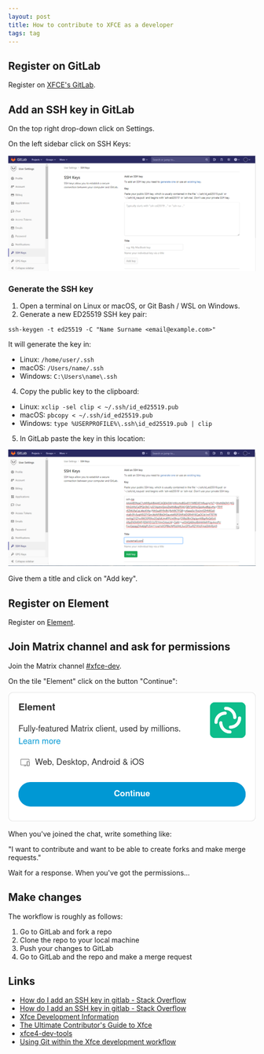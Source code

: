 ```yaml
---
layout: post
title: How to contribute to XFCE as a developer
tags: tag
---
```


## Register on GitLab

Register on [XFCE's GitLab](https://gitlab.xfce.org/).

## Add an SSH key in GitLab
 
On the top right drop-down click on Settings.

On the left sidebar click on SSH Keys:  

![](https://raw.githubusercontent.com/ikem-krueger/ikem-krueger.github.io/master/_posts/2024-02-27-how-to-contribute-to-xfce-as-a-developer/q2QuV.png)

### Generate the SSH key
 
1.	Open a terminal on Linux or macOS, or Git Bash / WSL on Windows.  
2.	Generate a new ED25519 SSH key pair:

```
ssh-keygen -t ed25519 -C "Name Surname <email@example.com>"
```

It will generate the key in:

 - Linux: `/home/user/.ssh`
 - macOS: `/Users/name/.ssh`
 - Windows: `C:\Users\name\.ssh`

4. Copy the public key to the clipboard:

 - Linux: `xclip -sel clip < ~/.ssh/id_ed25519.pub`
 - macOS: `pbcopy < ~/.ssh/id_ed25519.pub`
 - Windows: `type %USERPROFILE%\.ssh\id_ed25519.pub | clip`

5. In GitLab paste the key in this location: 

![](https://raw.githubusercontent.com/ikem-krueger/ikem-krueger.github.io/master/_posts/2024-02-27-how-to-contribute-to-xfce-as-a-developer/MDE0W.png)

Give them a title and click on "Add key".

## Register on Element

Register on [Element](https://app.element.io/#/register).

## Join Matrix channel and ask for permissions

Join the Matrix channel [#xfce-dev](https://matrix.to/#/#xfce-dev:matrix.org).

On the tile "Element" click on the button "Continue":

![](https://raw.githubusercontent.com/ikem-krueger/ikem-krueger.github.io/master/_posts/2024-02-27-how-to-contribute-to-xfce-as-a-developer/Matrix.png)

When you've joined the chat, write something like:

"I want to contribute and want to be able to create forks and make merge requests."

Wait for a response. When you've got the permissions...

## Make changes

The workflow is roughly as follows:

1. Go to GitLab and fork a repo
2. Clone the repo to your local machine
3. Push your changes to GitLab
4. Go to GitLab and the repo and make a merge request

## Links

 - [How do I add an SSH key in gitlab - Stack Overflow](https://stackoverflow.com/questions/35901982/how-do-i-add-an-ssh-key-in-gitlab/58561659#58561659)
 - [How do I add an SSH key in gitlab - Stack Overflow](https://stackoverflow.com/questions/35901982/how-do-i-add-an-ssh-key-in-gitlab/54361066#54361066)
 - [Xfce Development Information](https://docs.xfce.org/contribute/dev/start)
 - [The Ultimate Contributor's Guide to Xfce](https://andreldm.com/2018/12/03/xfce-contributor-guide.html)
 - [xfce4-dev-tools](https://docs.xfce.org/xfce/xfce4-dev-tools/start)
 - [Using Git within the Xfce development workflow](https://docs.xfce.org/contribute/dev/git/start)
